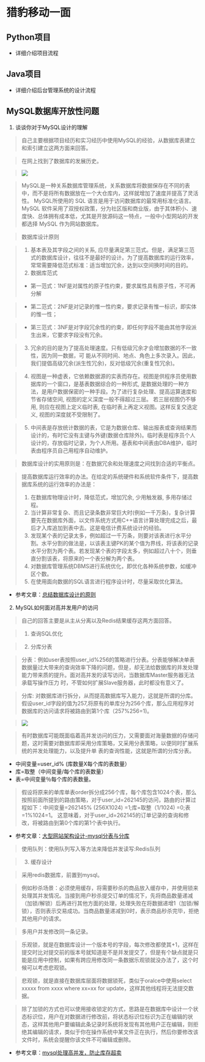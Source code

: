 # 猎豹移动一面

## Python项目

- 详细介绍项目流程

## Java项目

- 详细介绍后台管理系统的设计流程

## MySQL数据库开放性问题

1. 谈谈你对于MySQL设计的理解

> 自己主要根据项目经历和实习经历中使用MySQL的经验，从数据库表建立和索引建立这两方面来回答。

> 在网上找到了数据库的发展历史。

> ![](http://images2015.cnblogs.com/blog/63651/201703/63651-20170308091123641-636480917.jpg)

> MySQL是一种关系数据库管理系统，关系数据库将数据保存在不同的表中，而不是将所有数据放在一个大仓库内，这样就增加了速度并提高了灵活性。
MySQL所使用的 SQL 语言是用于访问数据库的最常用标准化语言。MySQL 软件采用了双授权政策，分为社区版和商业版，由于其体积小、速度快、总体拥有成本低，尤其是开放源码这一特点，一般中小型网站的开发都选择 MySQL 作为网站数据库。

> 数据库设计原则

> 1. 基本表及其字段之间的关系, 应尽量满足第三范式。但是，满足第三范式的数据库设计，往往不是最好的设计。为了提高数据库的运行效率，常常需要降低范式标准：适当增加冗余，达到以空间换时间的目的。
> 2. 数据库范式 
> - 第一范式：1NF是对属性的原子性约束，要求属性具有原子性，不可再分解

> - 第二范式：2NF是对记录的惟一性约束，要求记录有惟一标识，即实体的惟一性； 

> - 第三范式：3NF是对字段冗余性的约束，即任何字段不能由其他字段派生出来，它要求字段没有冗余。 

> 3. 冗余的目的是为了提高处理速度。只有低级冗余才会增加数据的不一致性，因为同一数据，可 能从不同时间、地点、角色上多次录入。因此，我们提倡高级冗余(派生性冗余)，反对低级冗余(重复性冗余)。 

> 4. 视图是一种虚表，它依赖数据源的实表而存在。视图是供程序员使用数据库的一个窗口，是基表数据综合的一种形式, 是数据处理的一种方法，是用户数据保密的一种手段。为了进行复杂处理、提高运算速度和节省存储空间, 视图的定义深度一般不得超过三层。 若三层视图仍不够用, 则应在视图上定义临时表, 在临时表上再定义视图。这样反复交迭定义, 视图的深度就不受限制了。 

> 5. 中间表是存放统计数据的表，它是为数据仓库、输出报表或查询结果而设计的，有时它没有主键与外键(数据仓库除外)。临时表是程序员个人设计的，存放临时记录，为个人所用。基表和中间表由DBA维护，临时表由程序员自己用程序自动维护。 

> 数据库设计的实用原则是：在数据冗余和处理速度之间找到合适的平衡点。

> 提高数据库运行效率的办法。在给定的系统硬件和系统软件条件下，提高数据库系统的运行效率的办法是： 
> 1. 在数据库物理设计时，降低范式，增加冗余, 少用触发器, 多用存储过程。 
> 2. 当计算非常复杂、而且记录条数非常巨大时(例如一千万条)，复杂计算要先在数据库外面，以文件系统方式用C++语言计算处理完成之后，最后才入库追加到表中去。这是电信计费系统设计的经验。 
> 3. 发现某个表的记录太多，例如超过一千万条，则要对该表进行水平分割。水平分割的做法是，以该表主键PK的某个值为界线，将该表的记录水平分割为两个表。若发现某个表的字段太多，例如超过八十个，则垂直分割该表，将原来的一个表分解为两个表。 
> 4. 对数据库管理系统DBMS进行系统优化，即优化各种系统参数，如缓冲区个数。 
> 5. 在使用面向数据的SQL语言进行程序设计时，尽量采取优化算法。

- 参考文章：[总结数据库设计的原则](http://www.php.cn/mysql-tutorials-362535.html)


2. MySQL如何面对高并发用户的访问

> 自己的回答主要是从主从分离以及Redis结果缓存这两方面回答。

> 1. 查询SQL优化

> 2. 分库分表

> 分表：例如user表按照user_id%256的策略进行分表。分表能够解决单表数据量过大带来的查询效率下降的问题，但是，却无法给数据库的并发处理能力带来质的提升。面对高并发的读写访问，当数据库Master服务器无法承载写操作压力 时，不管如何扩展Slave服务器，此时都没有意义了。

> 分库: 对数据库进行拆分，从而提高数据库写入能力，这就是所谓的分库。假设user_id字段的值为257,将原有的单库分为256个库，那么应用程序对数据库的访问请求将被路由到第1个库（257%256=1)。

> ![](http://www.itmmd.com/html/kindeditor/pic/20141123/2014112313161872719980.jpg)

> 有时数据库可能既面临着高并发访问的压力，又需要面对海量数据的存储问题，这时需要对数据库即采用分库策略，又采用分表策略，以便同时扩展系统的并发处理能力，以及提升单 表的查询性能，这就是所谓的分库分表。
- 中间变量=user_id% (库数量X每个库的表数量）
- 库=取整（中间变量/每个库的表数量）
- 表=中间变量％每个库的表数量。

> 假设将原来的单库单表order拆分成256个库，每个库包含1024个表，那么按照前面所提到的路由策略，对于user_id=262145的访问，路由的计算过程如下：中间变量=262145% (256X1024) =1;库=取整（1/1024) =0;表=1%1024=1。
这意味着，对于user_id=262145的订单记录的查询和修改，将被路由到第0个库的第1个表中执行。

- 参考文章：[大型网站架构设计-mysql分表与分库](http://www.itmmd.com/201411/208.html)

> 使用队列：使用队列写入等方法来降低并发读写:Redis队列


> 3. 缓存设计

> 采用redis数据库，前置到mysql。

> 例如秒杀场景：必须使用缓存，将需要秒杀的商品放入缓存中，并使用锁来处理其并发情况。当接到用户秒杀提交订单的情况下，先将商品数量递减（加锁/解锁）后再进行其他方面的处理，处理失败在将数据递增1（加锁/解锁），否则表示交易成功。当商品数量递减到0时，表示商品秒杀完毕，拒绝其他用户的请求。

> 多用户并发修改同一条记录。

> 乐观锁，就是在数据库设计一个版本号的字段，每次修改都使其+1，这样在提交时比对提交前的版本号就知道是不是并发提交了，但是有个缺点就是只能是应用中控制，如果有跨应用修改同一条数据乐观锁就没办法了，这个时候可以考虑悲观锁。

> 悲观锁，就是直接在数据库层面将数据锁死，类似于oralce中使用select xxxxx from xxxx where xx=xx for update，这样其他线程将无法提交数据。

> 除了加锁的方式也可以使用接收锁定的方式，思路是在数据库中设计一个状态标识位，用户在对数据进行修改前，将状态标识位标识为正在编辑的状态，这样其他用户要编辑此条记录时系统将发现有其他用户正在编辑，则拒绝其编辑的请求，类似于你在操作系统中某文件正在执行，然后你要修改该文件时，系统会提醒你该文件不可编辑或删除。

- 参考文章：[mysql处理高并发，防止库存超卖](https://segmentfault.com/a/1190000007703843)

